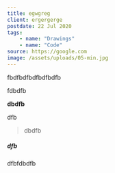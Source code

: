 ```yaml
---
title: egwgreg
client: ergergerge
postdate: 22 Jul 2020
tags:
    - name: "Drawings"
    - name: "Code"
source: https://google.com
image: /assets/uploads/05-min.jpg
---
```

fbdfbdfbdfbdfbdfb

fdbdfb

**dbdfb**

dfb

> dbdfb

##### dfb

dfbfdbdfb